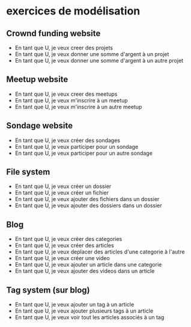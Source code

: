 # exercices de modélisation

## Crownd funding website

* En tant que U, je veux creer des projets
* En tant que U, je veux donner une somme d'argent à un projet
* En tant que U, je veux donner une somme d'argent à un autre projet

## Meetup website

* En tant que U, je veux creer des meetups
* En tant que U, je veux m'inscrire à un meetup
* En tant que U, je veux m'inscrire à un autre meetup

## Sondage website

* En tant que U, je veux créer des sondages
* En tant que U, je veux participer pour un sondage
* En tant que U, je veux participer pour un autre sondage

## File system

* En tant que U, je veux créer un dossier
* En tant que U, je veux créer un fichier
* En tant que U, je veux ajouter des fichiers dans un dossier
* En tant que U, je veux ajouter des dossiers dans un dossier

## Blog

* En tant que U, je veux créer des categories
* En tant que U, je veux créer des articles
* En tant que U, je veux deplacer des articles d'une categorie à l'autre
* En tant que U, je veux créer une video
* En tant que U, je veux ajouter un article dans une categorie
* En tant que U, je veux ajouter des videos dans un article

## Tag system (sur blog)

* En tant que U, je veux ajouter un tag à un article
* En tant que U, je veux ajouter plusieurs tags à un article
* En tant que U, je veux voir tout les articles associés à un tag



